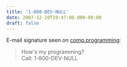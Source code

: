 ```yaml
---
title: '1-800-DEV-NULL'
date: 2007-12-10T19:47:00.000-08:00
draft: false
---
```


E-mail signature seen on [comp.programming](http://coding.derkeiler.com/Archive/General/comp.programming/2004-04/1652.html):  

> How's my programming?  
> Call: 1-800-DEV-NULL